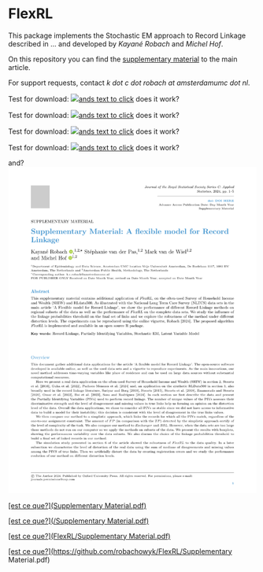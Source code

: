 # FlexRL

This package implements the Stochastic EM approach to Record Linkage described in ... and developed by _Kayané Robach_ and _Michel Hof_.

On this repository you can find the [supplementary material](https://github.com/robachowyk/FlexRL/blob/main/Supplementary%20Material.pdf) to the main article.

For support requests, contact _k dot c dot robach at amsterdamumc dot nl_.

Test for download: <a href="https://github.com/robachowyk/FlexRL/blob/main/Supplementary%20Material.pdf" download="myimage"><img src="https://github.com/robachowyk/FlexRL/blob/main/Supplementary%20Material.pdf" />ands text to click</a> does it work?

Test for download: <a href="main/Supplementary%20Material.pdf" download="myimage"><img src="https://github.com/robachowyk/FlexRL/blob/main/Supplementary%20Material.pdf" />ands text to click</a> does it work?

Test for download: <a href="/Supplementary%20Material.pdf" download="myimage"><img src="https://github.com/robachowyk/FlexRL/blob/main/Supplementary%20Material.pdf" />ands text to click</a> does it work?

Test for download: <a href="Supplementary%20Material.pdf" download="myimage"><img src="https://github.com/robachowyk/FlexRL/blob/main/Supplementary%20Material.pdf" />ands text to click</a> does it work?

and? <a download="custom-filename.pdf" href="/Supplementary%20Material.pdf" title="ImageName">
    <img alt="ImageName" src="/Supplementary%20Material.pdf">
</a>

<a href="/Supplementary%20Material.pdf" download>

[est ce que?](Supplementary Material.pdf)


[est ce que?](/Supplementary Material.pdf)

[est ce que?](FlexRL/Supplementary Material.pdf)

[est ce que?](https://github.com/robachowyk/FlexRL/Supplementary Material.pdf)